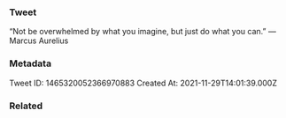 ### Tweet
“Not be overwhelmed by what you imagine, but just do what you can.” — Marcus Aurelius

### Metadata
Tweet ID: 1465320052366970883
Created At: 2021-11-29T14:01:39.000Z

### Related

